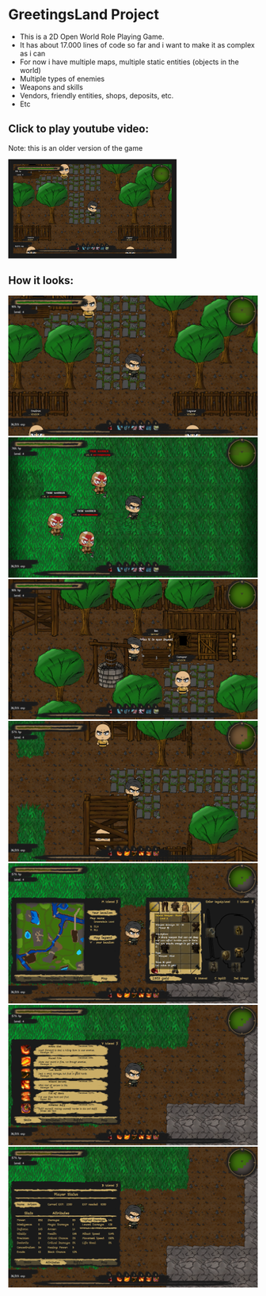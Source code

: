 # GreetingsLand Project

* This is a 2D Open World Role Playing Game.
* It has about 17.000 lines of code so far and i want to make it as complex as i can
* For now i have multiple maps, multiple static entities (objects in the world)
* Multiple types of enemies
* Weapons and skills
* Vendors, friendly entities, shops, deposits, etc.
* Etc

## Click to play youtube video:

Note: this is an older version of the game

<a href="https://www.youtube.com/watch?v=HA89OqFwQqo
" target="_blank"><img src="https://github.com/andrei-voia/greetings_land_game_project/blob/master/pictures/Screenshot_1.png" 
alt="IMAGE ALT TEXT HERE" width="320" height="180" border="10" /></a>

## How it looks:

![alt text](https://github.com/andrei-voia/greetings_land_game_project/blob/master/pictures/Screenshot_1.png "game")
![alt text](https://github.com/andrei-voia/greetings_land_game_project/blob/master/pictures/Screenshot_2.png "game")
![alt text](https://github.com/andrei-voia/greetings_land_game_project/blob/master/pictures/Screenshot_3.png "game")
![alt text](https://github.com/andrei-voia/greetings_land_game_project/blob/master/pictures/Screenshot_4.png "game")
![alt text](https://github.com/andrei-voia/greetings_land_game_project/blob/master/pictures/Screenshot_5.png "game")
![alt text](https://github.com/andrei-voia/greetings_land_game_project/blob/master/pictures/Screenshot_6.png "game")
![alt text](https://github.com/andrei-voia/greetings_land_game_project/blob/master/pictures/Screenshot_7.png "game")
